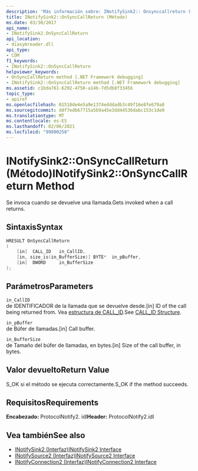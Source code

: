 ```yaml
---
description: 'Más información sobre: INotifySink2:: Onsynccallreturn ((método)'
title: INotifySink2::OnSyncCallReturn (Método)
ms.date: 03/30/2017
api_name:
- INotifySink2.OnSyncCallReturn
api_location:
- diasymreader.dll
api_type:
- COM
f1_keywords:
- INotifySink2::OnSyncCallReturn
helpviewer_keywords:
- OnSyncCallReturn method [.NET Framework debugging]
- INotifySink2::OnSyncCallReturn method [.NET Framework debugging]
ms.assetid: c1bda761-6292-4750-a14b-7d5db8f33456
topic_type:
- apiref
ms.openlocfilehash: 01518de4e5a9e1374edddadb3c49f16e8fe679a8
ms.sourcegitcommit: ddf7edb67715a5b9a45e3dd44536dabc153c1de0
ms.translationtype: MT
ms.contentlocale: es-ES
ms.lasthandoff: 02/06/2021
ms.locfileid: "99800258"
---
```

# <a name="inotifysink2onsynccallreturn-method"></a><span data-ttu-id="1a5e7-103">INotifySink2::OnSyncCallReturn (Método)</span><span class="sxs-lookup"><span data-stu-id="1a5e7-103">INotifySink2::OnSyncCallReturn Method</span></span>

<span data-ttu-id="1a5e7-104">Se invoca cuando se devuelve una llamada.</span><span class="sxs-lookup"><span data-stu-id="1a5e7-104">Gets invoked when a call returns.</span></span>  
  
## <a name="syntax"></a><span data-ttu-id="1a5e7-105">Sintaxis</span><span class="sxs-lookup"><span data-stu-id="1a5e7-105">Syntax</span></span>  
  
```cpp  
HRESULT OnSyncCallReturn  
(  
    [in]  CALL_ID   in_CallID,  
    [in, size_is(in_BufferSize)] BYTE*  in_pBuffer,  
    [in]  DWORD     in_BufferSize  
);  
```  
  
## <a name="parameters"></a><span data-ttu-id="1a5e7-106">Parámetros</span><span class="sxs-lookup"><span data-stu-id="1a5e7-106">Parameters</span></span>  

 `in_CallID`  
 <span data-ttu-id="1a5e7-107">de IDENTIFICADOR de la llamada que se devuelve desde.</span><span class="sxs-lookup"><span data-stu-id="1a5e7-107">[in] ID of the call being returned from.</span></span> <span data-ttu-id="1a5e7-108">Vea [estructura de CALL_ID](call-id-structure.md).</span><span class="sxs-lookup"><span data-stu-id="1a5e7-108">See [CALL_ID Structure](call-id-structure.md).</span></span>  
  
 `in_pBuffer`  
 <span data-ttu-id="1a5e7-109">de Búfer de llamadas.</span><span class="sxs-lookup"><span data-stu-id="1a5e7-109">[in] Call buffer.</span></span>  
  
 `in_BufferSize`  
 <span data-ttu-id="1a5e7-110">de Tamaño del búfer de llamadas, en bytes.</span><span class="sxs-lookup"><span data-stu-id="1a5e7-110">[in] Size of the call buffer, in bytes.</span></span>  
  
## <a name="return-value"></a><span data-ttu-id="1a5e7-111">Valor devuelto</span><span class="sxs-lookup"><span data-stu-id="1a5e7-111">Return Value</span></span>  

 <span data-ttu-id="1a5e7-112">S_OK si el método se ejecuta correctamente.</span><span class="sxs-lookup"><span data-stu-id="1a5e7-112">S_OK if the method succeeds.</span></span>  
  
## <a name="requirements"></a><span data-ttu-id="1a5e7-113">Requisitos</span><span class="sxs-lookup"><span data-stu-id="1a5e7-113">Requirements</span></span>  

 <span data-ttu-id="1a5e7-114">**Encabezado:** ProtocolNotify2. idl</span><span class="sxs-lookup"><span data-stu-id="1a5e7-114">**Header:** ProtocolNotify2.idl</span></span>  
  
## <a name="see-also"></a><span data-ttu-id="1a5e7-115">Vea también</span><span class="sxs-lookup"><span data-stu-id="1a5e7-115">See also</span></span>

- [<span data-ttu-id="1a5e7-116">INotifySink2 (Interfaz)</span><span class="sxs-lookup"><span data-stu-id="1a5e7-116">INotifySink2 Interface</span></span>](inotifysink2-interface.md)
- [<span data-ttu-id="1a5e7-117">INotifySource2 (Interfaz)</span><span class="sxs-lookup"><span data-stu-id="1a5e7-117">INotifySource2 Interface</span></span>](inotifysource2-interface.md)
- [<span data-ttu-id="1a5e7-118">INotifyConnection2 (Interfaz)</span><span class="sxs-lookup"><span data-stu-id="1a5e7-118">INotifyConnection2 Interface</span></span>](inotifyconnection2-interface.md)
